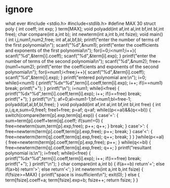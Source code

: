 # ignore
what ever
#include <stdio.h>
#include<stdlib.h>
#define MAX 30
struct poly
{
    int coeff;
    int exp;
}
term[MAX];
void polyadd(int af,int al,int bf,int bl,int free);
char compare(int a,int b);
int newterm(int a,int b,int fsize);
void main()
{
    int i,j,num1,num2,free;
    int af,al,bf,bl;
    printf("enter the number of terms of the first polynomial\n");
    scanf("%d",&num1);
    printf("enter the coefficients and exponents of the first polynomial\n");
    for(i=0;i<num1;i++){
        scanf("%d",&term[i].coeff);
        scanf("%d",&term[i].exp);
    }
    printf("enter the number of terms of the second polynomial\n");
    scanf("%d",&num2);
    free=(num1+num2);
    printf("enter the coefficients and exponents of the second polynomial\n");
    for(i=num1;i<free;i++){
        scanf("%d",&term[i].coeff);
        scanf("%d",&term[i].exp);
    }
    printf("entered polynomial are:\n");
    i=0;
    while(i<num1)
    {
        printf("%dx^%d",term[i].coeff,term[i].exp);
        i++;
        if(i==num1)
        break;
        printf("+");
    }
    printf("\n");
    i=num1;
    while(i<free)
    {
        printf("%dx^%d",term[i].coeff,term[i].exp);
        i++;
        if(i==free)
        break;
        printf("+");
    }
    printf("\n");
    af=0;al=num1-1;bf=num1;bl=free-1;
    polyadd(af,al,bf,bl,free);
}
void polyadd(int af,int al,int bf,int bl,int free)
{
    int p,i,q,e,sum=0,free1;
    free1=free;
    p=af;
    q=af;
    while((p<=al)&&(q<=bl))
    {
        switch(compare(term[p].exp,term[q].exp))
        {
            case'=':
            {
                sum=term[p].coeff+term[q].coeff;
                if(sum!=0)
                {
                    free=newterm(sum,term[p].exp,free);
                    p++;
                    q++;
                }
                break;
            }
            case'>':
            {
                free=newterm(term[p].coeff,term[p].exp,free);
                p++;
                break;
            }
            case'<':
            {
                free=newterm(term[q].coeff,term[q].exp,free);
                q++;
                break;
            }
        }
    }while(p<=al)
    {
        free=newterm(term[p].coeff,term[p].exp,free);
        p++;
    }
    while(q<=bl)
    {
        free=newterm(term[q].coeff,term[q].exp,free);
        q++;
    }
    printf("resultant polynomial is:\n");
    i=free1;
    while(i<free)
    {
        printf("%dx^%d",term[i].coeff,term[i].exp);
        i++;
        if(i==free)
        break;
        printf("+");
    }
    printf("\n");
}
char compare(int a,int b)
{
    if(a==b)
    return'=';
    else if(a>b)
    return'>';
    else
    return'<';
}
int newterm(int a,int b,int fsize)
{
    if(fsize>=MAX)
    {
        printf("space is insufficient\n");
        exit(0);
    }
    else
    {
        term[fsize].coeff=a;
        term[fsize].exp=b;
        fsize++;
        return fsize;
    }
}
